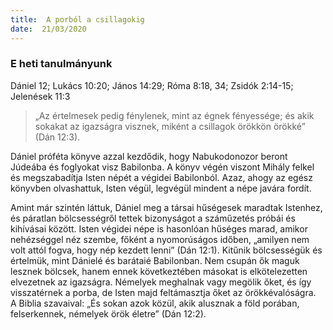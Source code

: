 ```yaml
---
title:  A porból a csillagokig
date:  21/03/2020
---
```


### E heti tanulmányunk
Dániel 12; Lukács 10:20; János 14:29; Róma 8:18, 34; Zsidók 2:14-15; Jelenések 11:3

> <p></p>
> „Az értelmesek pedig fénylenek, mint az égnek fényessége; és akik sokakat az igazságra visznek, miként a csillagok örökkön örökké” (Dán 12:3).

Dániel próféta könyve azzal kezdődik, hogy Nabukodonozor beront Júdeába és foglyokat visz Babilonba. A könyv végén viszont Mihály felkel és megszabadítja Isten népét a végidei Babilonból. Azaz, ahogy az egész könyvben olvashattuk, Isten végül, legvégül mindent a népe javára fordít.

Amint már szintén láttuk, Dániel meg a társai hűségesek maradtak Istenhez, és páratlan bölcsességről tettek bizonyságot a száműzetés próbái és kihívásai között. Isten végidei népe is hasonlóan hűséges marad, amikor nehézséggel néz szembe, főként a nyomorúságos időben, „amilyen nem volt attól fogva, hogy nép kezdett lenni” (Dán 12:1). Kitűnik bölcsességük és értelmük, mint Dánielé és barátaié Babilonban. Nem csupán ők maguk lesznek bölcsek, hanem ennek következtében másokat is elkötelezetten elvezetnek az igazságra. Némelyek meghalnak vagy megölik őket, és így visszatérnek a porba, de Isten majd feltámasztja őket az örökkévalóságra. A Biblia szavaival: „És sokan azok közül, akik alusznak a föld porában, felserkennek, némelyek örök életre” (Dán 12:2).